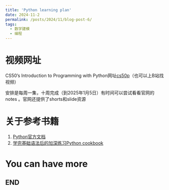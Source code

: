 ```yaml
---
title: 'Python learning plan'
date: 2024-11-2
permalink: /posts/2024/11/blog-post-6/
tags:
  - 数学建模
  - 编程
---
```


视频网址
======

CS50’s Introduction to Programming with Python网址[cs50p](https://cs50.harvard.edu/python/2022/)（也可以上B站找视频）

安排是每周一集，十周完成（到2025年1月5日）有时间可以尝试看看官网的notes
。官网还提供了shorts和slide资源

关于参考书籍
======

1. [Python官方文档](https://docs.python.org/zh-cn/3/index.html)
1. [学完基础语法后的加深练习Python cookbook](https://python3-cookbook.readthedocs.io/zh-cn/latest/)

You can have more
======

END
------

